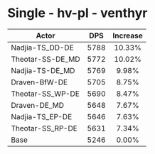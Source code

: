 # Single - hv-pl - venthyr
| Actor | DPS | Increase |
|---|:---:|:---:|
|Nadjia-TS_DD-DE|5788|10.33%|
|Theotar-SS-DE_MD|5772|10.02%|
|Nadjia-TS-DE_MD|5769|9.98%|
|Draven-BfW-DE|5705|8.75%|
|Theotar-SS_WP-DE|5690|8.47%|
|Draven-DE_MD|5648|7.67%|
|Nadjia-TS_EP-DE|5646|7.63%|
|Theotar-SS_RP-DE|5631|7.34%|
|Base|5246|0.00%|

